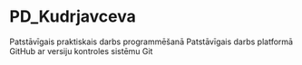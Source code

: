 # PD_Kudrjavceva
Patstāvīgais praktiskais darbs programmēšanā
Patstāvīgais darbs platformā GitHub ar versiju kontroles sistēmu Git
